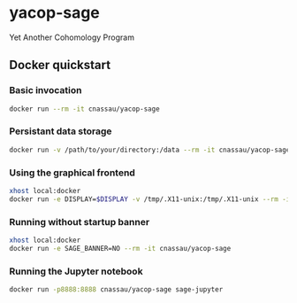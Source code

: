 # yacop-sage

Yet Another Cohomology Program

## Docker quickstart

### Basic invocation

```bash
docker run --rm -it cnassau/yacop-sage
```

### Persistant data storage

```bash
docker run -v /path/to/your/directory:/data --rm -it cnassau/yacop-sage
```

### Using the graphical frontend

```bash
xhost local:docker
docker run -e DISPLAY=$DISPLAY -v /tmp/.X11-unix:/tmp/.X11-unix --rm -it cnassau/yacop-sage
```

### Running without startup banner

```bash
xhost local:docker
docker run -e SAGE_BANNER=NO --rm -it cnassau/yacop-sage
```

### Running the Jupyter notebook

```bash
docker run -p8888:8888 cnassau/yacop-sage sage-jupyter
```
